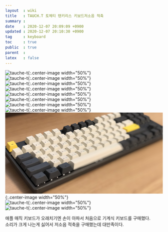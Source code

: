 ```yaml
---
layout  : wiki
title   : TAUCH.T 토체티 텐키리스 키보드저소음 적축
summary : 
date    : 2020-12-07 20:09:09 +0900
updated : 2020-12-07 20:10:30 +0900
tag     : keyboard
toc     : true
public  : true
parent  : 
latex   : false
---
```


![tauche-t](/post-img/tauche-t01.png){:.center-image width="50%"}  
![tauche-t](/post-img/tauche-t02.png){:.center-image width="50%"}  
![tauche-t](/post-img/tauche-t03.png){:.center-image width="50%"}  
![tauche-t](/post-img/tauche-t04.png){:.center-image width="50%"}  
![tauche-t](/post-img/tauche-t05.png){:.center-image width="50%"}  
![tauche-t](/post-img/tauche-t06.png){:.center-image width="50%"}  
![tauche-t](/post-img/tauche-t07.png){:.center-image width="50%"}  
![tauche-t](/post-img/tauche-t08.png){:.center-image width="50%"}  
![tauche-t](/post-img/tauche-t09.png){:.center-image width="50%"}  
![tauche-t](/post-img/tauche-t10.png){:.center-image width="50%"}  
![tauche-t](/post-img/tauche-t11.png){:.center-image width="50%"}  

애플 매직 키보드가 오래치기엔 손이 아파서 처음으로 기계식 키보드를 구매했다.  
소리가 크게 나는게 싫어서 저소음 적축을 구매했는데 대만족이다.
